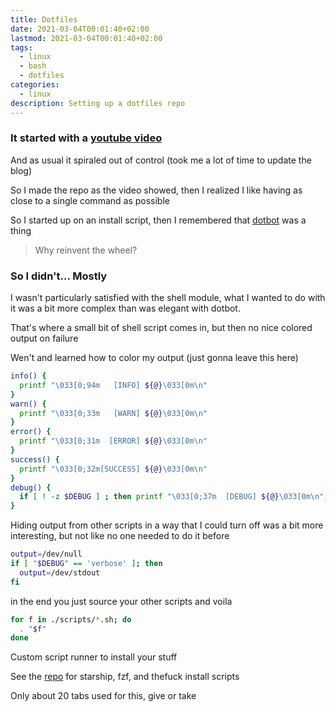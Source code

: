 ```yaml
---
title: Dotfiles
date: 2021-03-04T00:01:40+02:00
lastmod: 2021-03-04T00:01:40+02:00
tags:
  - linux
  - bash
  - dotfiles
categories:
  - linux
description: Setting up a dotfiles repo
---
```


### It started with a [youtube video](https://www.youtube.com/watch?v=r_MpUP6aKiQ)

And as usual it spiraled out of control (took me a lot of time to update the blog)

So I made the repo as the video showed, then I realized I like having as close
to a single command as possible

So I started up on an install script, then I remembered that
[dotbot](https://github.com/anishathalye/dotbot) was a thing

> Why reinvent the wheel?

### So I didn't... Mostly

I wasn't particularly satisfied with the shell module, what I wanted to do with
it was a bit more complex than was elegant with dotbot.

That's where a small bit of shell script comes in, but then no nice colored
output on failure

Wen't and learned how to color my output (just gonna leave this here)

```bash
info() {
  printf "\033[0;94m   [INFO] ${@}\033[0m\n"
}
warn() {
  printf "\033[0;33m   [WARN] ${@}\033[0m\n"
}
error() {
  printf "\033[0;31m  [ERROR] ${@}\033[0m\n"
}
success() {
  printf "\033[0;32m[SUCCESS] ${@}\033[0m\n"
}
debug() {
  if [ ! -z $DEBUG ] ; then printf "\033[0;37m  [DEBUG] ${@}\033[0m\n"; fi
}
```

Hiding output from other scripts in a way that I could turn off was a bit more
interesting, but not like no one needed to do it before

```bash
output=/dev/null
if [ "$DEBUG" == 'verbose' ]; then
  output=/dev/stdout
fi
```

in the end you just source your other scripts and voila

```bash
for f in ./scripts/*.sh; do
  . "$f"
done
```

Custom script runner to install your stuff

See the [repo](https://github.com/gardient/.dotfiles) for starship, fzf, and thefuck install scripts

Only about 20 tabs used for this, give or take
